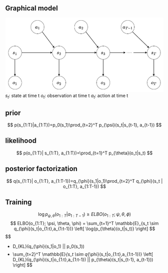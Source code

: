## Graphical model
![POMDP image](./assets/POMDP.png)
$s_t$: state at time t
$o_t$: observation at time t
$a_t$: action at time t

## prior
$$
p(s_{1:T}|a_{1:T})=p_0(s_1)\prod_{t=2}^T p_{\psi}(s_t|s_{t-1}, a_{t-1})
$$
## likelihood
$$
p(o_{1:T}| s_{1:T}, a_{1:T})=\prod_{t=1}^T p_{\theta}(o_t|s_t)
$$
## posterior factorization
$$
q(s_{1:T}| o_{1:T}, a_{1:T-1})=q_{\phi}(s_1|o_1)\prod_{t=2}^T q_{\phi}(s_t | o_{1:T}, a_{1:T-1})
$$
## Training
$$
\log{p_{\psi, \theta}(o_{1:T} | a_{1:T-1})} \ge ELBO(o_{1:T}; \psi, \theta, \phi)
$$
$$
ELBO(o_{1:T}; \psi, \theta, \phi) = \sum_{t=1}^T \mathbb{E}_{s_t \sim q_{\phi}(s_t|o_{1:t},a_{1:t-1})} \left[
\log{p_{\theta}(o_t|s_t)}
\right]
$$
$$
- D_{KL}(q_{\phi}(s_1|o_1) || p_0(s_1))
$$
$$
- \sum_{t=2}^T \mathbb{E}_{s_t \sim q_{\phi}(s_t|o_{1:t},a_{1:t-1})} \left[
D_{KL}(q_{\phi}(s_t|o_{1:t},a_{1:t-1}) || p_{\theta}(s_t|s_{t-1}, a_{t-1}))
\right]
$$